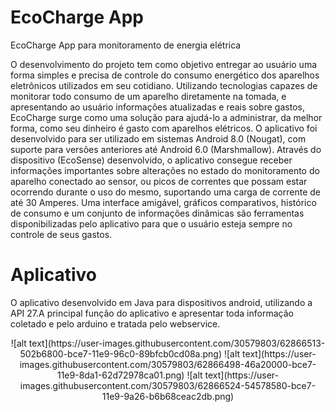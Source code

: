 # EcoCharge App
<p>EcoCharge App para monitoramento de energia elétrica</p>
<p>O desenvolvimento do projeto tem como objetivo entregar ao usuário uma forma simples e precisa de controle do consumo energético dos aparelhos eletrônicos utilizados em seu cotidiano. Utilizando tecnologias capazes de monitorar todo consumo de um aparelho diretamente na tomada, e apresentando ao usuário informações atualizadas e reais sobre gastos, EcoCharge surge como uma solução para ajudá-lo a administrar, da melhor forma, como seu dinheiro é gasto com aparelhos elétricos. O aplicativo foi desenvolvido para ser utilizado em sistemas Android 8.0 (Nougat), com suporte para versões anteriores até Android 6.0 (Marshmallow). Através do dispositivo (EcoSense) desenvolvido, o aplicativo consegue receber informações importantes sobre alterações no estado do monitoramento do aparelho conectado ao sensor, ou picos de correntes que possam estar ocorrendo durante o uso do mesmo, suportando uma carga de corrente de até 30 Amperes. Uma interface amigável, gráficos comparativos, histórico de consumo e um conjunto de informações dinâmicas são ferramentas disponibilizadas pelo aplicativo para que o usuário esteja sempre no controle de seus gastos.</p>

# Aplicativo

<p>O aplicativo desenvolvido em Java para dispositivos android, utilizando a API 27.A principal função do aplicativo e apresentar toda informação coletado e pelo arduino e tratada pelo webservice.</p>
  
<center> ![alt text](https://user-images.githubusercontent.com/30579803/62866513-502b6800-bce7-11e9-96c0-89bfcb0cd08a.png) ![alt text](https://user-images.githubusercontent.com/30579803/62866498-46a20000-bce7-11e9-8da1-62d72978ca01.png) ![alt text](https://user-images.githubusercontent.com/30579803/62866524-54578580-bce7-11e9-9a26-b6b68ceac2db.png) </center>
